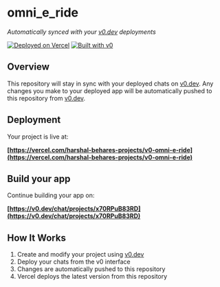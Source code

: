 # omni_e_ride

*Automatically synced with your [v0.dev](https://v0.dev) deployments*

[![Deployed on Vercel](https://img.shields.io/badge/Deployed%20on-Vercel-black?style=for-the-badge&logo=vercel)](https://vercel.com/harshal-behares-projects/v0-omni-e-ride)
[![Built with v0](https://img.shields.io/badge/Built%20with-v0.dev-black?style=for-the-badge)](https://v0.dev/chat/projects/x70RPuB83RD)

## Overview

This repository will stay in sync with your deployed chats on [v0.dev](https://v0.dev).
Any changes you make to your deployed app will be automatically pushed to this repository from [v0.dev](https://v0.dev).

## Deployment

Your project is live at:

**[https://vercel.com/harshal-behares-projects/v0-omni-e-ride](https://vercel.com/harshal-behares-projects/v0-omni-e-ride)**

## Build your app

Continue building your app on:

**[https://v0.dev/chat/projects/x70RPuB83RD](https://v0.dev/chat/projects/x70RPuB83RD)**

## How It Works

1. Create and modify your project using [v0.dev](https://v0.dev)
2. Deploy your chats from the v0 interface
3. Changes are automatically pushed to this repository
4. Vercel deploys the latest version from this repository
